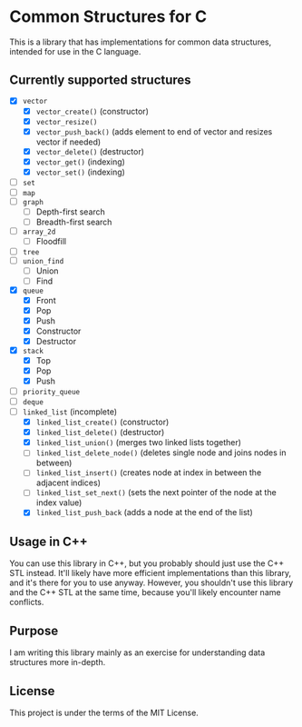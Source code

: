 # Common Structures for C

This is a library that has implementations for common data structures, intended for use in the C language.

## Currently supported structures
- [x] `vector`
    - [x] `vector_create()` (constructor)
    - [x] `vector_resize()`
    - [x] `vector_push_back()` (adds element to end of vector and resizes vector if needed)
    - [x] `vector_delete()` (destructor)
    - [x] `vector_get()` (indexing)
    - [x] `vector_set()` (indexing)
- [ ] `set`
- [ ] `map`
- [ ] `graph`
    - [ ] Depth-first search
    - [ ] Breadth-first search
- [ ] `array_2d` 
    - [ ] Floodfill
- [ ] `tree`
- [ ] `union_find`
    - [ ] Union
    - [ ] Find
- [x] `queue`
    - [x] Front
    - [x] Pop
    - [x] Push
    - [x] Constructor
    - [x] Destructor
- [x] `stack`
    - [x] Top
    - [x] Pop
    - [x] Push
- [ ] `priority_queue`
- [ ] `deque`
- [ ] `linked_list` (incomplete)
    - [x] `linked_list_create()` (constructor)
    - [x] `linked_list_delete()` (destructor)
    - [x] `linked_list_union()` (merges two linked lists together)
    - [ ] `linked_list_delete_node()` (deletes single node and joins nodes in between)
    - [ ] `linked_list_insert()` (creates node at index in between the adjacent indices)
    - [ ] `linked_list_set_next()` (sets the next pointer of the node at the index value)
    - [x] `linked_list_push_back` (adds a node at the end of the list)

## Usage in C++
You can use this library in C++, but you probably should just use the C++ STL instead. It'll likely have more efficient implementations than
this library, and it's there for you to use anyway. However, you shouldn't use this library and the C++ STL at the same time, because you'll likely encounter name conflicts.

## Purpose
I am writing this library mainly as an exercise for understanding data structures more in-depth.

## License

This project is under the terms of the MIT License.
